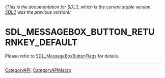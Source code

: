 ###### (This is the documentation for SDL3, which is the current stable version. [SDL2](https://wiki.libsdl.org/SDL2/) was the previous version!)
# SDL_MESSAGEBOX_BUTTON_RETURNKEY_DEFAULT

Please refer to [SDL_MessageBoxButtonFlags](SDL_MessageBoxButtonFlags) for details.

----
[CategoryAPI](CategoryAPI), [CategoryAPIMacro](CategoryAPIMacro)

